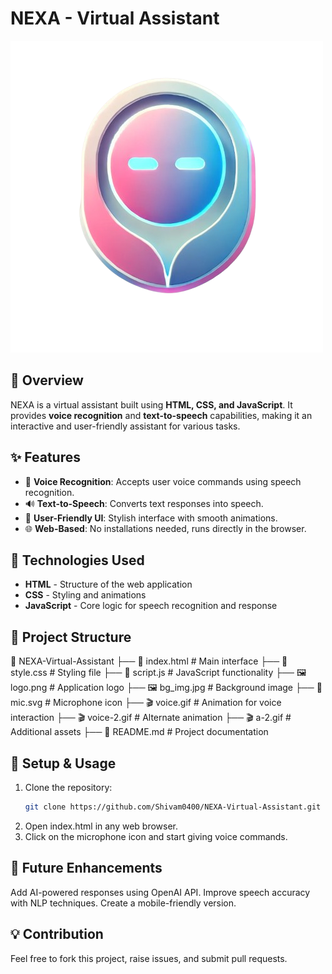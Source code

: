 # NEXA - Virtual Assistant  

![NEXA Logo](logo.png)  

## 📌 Overview  
NEXA is a virtual assistant built using **HTML, CSS, and JavaScript**. It provides **voice recognition** and **text-to-speech** capabilities, making it an interactive and user-friendly assistant for various tasks.  

## ✨ Features  
- 🎤 **Voice Recognition**: Accepts user voice commands using speech recognition.  
- 🔊 **Text-to-Speech**: Converts text responses into speech.  
- 🎨 **User-Friendly UI**: Stylish interface with smooth animations.  
- 🌐 **Web-Based**: No installations needed, runs directly in the browser.  

## 🚀 Technologies Used  
- **HTML** - Structure of the web application  
- **CSS** - Styling and animations  
- **JavaScript** - Core logic for speech recognition and response  

## 📂 Project Structure  
📁 NEXA-Virtual-Assistant
├── 📜 index.html # Main interface 
├── 🎨 style.css # Styling file 
├── 🎤 script.js # JavaScript functionality 
├── 🖼️ logo.png # Application logo 
├── 🖼️ bg_img.jpg # Background image 
├── 🎵 mic.svg # Microphone icon 
├── 🎬 voice.gif # Animation for voice interaction 
├── 🎬 voice-2.gif # Alternate animation 
├── 🎬 a-2.gif # Additional assets 
├── 📜 README.md # Project documentation 

## 🔧 Setup & Usage  
1. Clone the repository:  
   ```bash
   git clone https://github.com/Shivam0400/NEXA-Virtual-Assistant.git
2. Open index.html in any web browser.
3. Click on the microphone icon and start giving voice commands.
## 🎯 Future Enhancements
Add AI-powered responses using OpenAI API.
Improve speech accuracy with NLP techniques.
Create a mobile-friendly version.
## 💡 Contribution
Feel free to fork this project, raise issues, and submit pull requests.
